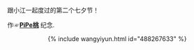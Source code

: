 跟小江一起度过的第二个七夕节！
     
作☞<a href="https://summerinlove.github.io//"><b>PiPe桃</b></a> 纪念.

<center>{% include wangyiyun.html id="488267633" %}<center>
